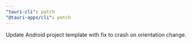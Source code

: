 ```yaml
---
"tauri-cli": patch
"@tauri-apps/cli": patch
---
```


Update Android project template with fix to crash on orientation change.

